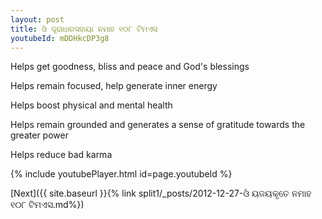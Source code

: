 ```yaml
---
layout: post
title: ଓଁ ଦୂରାଧାରସହାୟା ନମାହ ୧୦୮ ଟିମଏସ
youtubeId: mDDHkcDP3g8
---
```

 
 
Helps get goodness, bliss and peace and God's blessings
 
Helps remain focused, help generate inner energy 
 
Helps boost physical and mental health 
 
Helps remain grounded and generates a sense of gratitude towards the greater power 
 
Helps reduce bad karma
 
 
 
 


{% include youtubePlayer.html id=page.youtubeId %}
 
[Next]({{ site.baseurl }}{% link  split1/_posts/2012-12-27-ଓଁ ୟଜୟକୃତେ ନମାହ ୧୦୮ ଟିମଏସ.md%})
 
